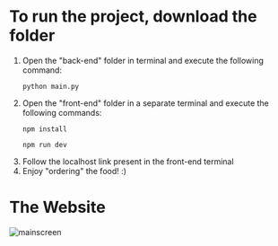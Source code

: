 
# To run the project, download the folder
1) Open the "back-end" folder in terminal and execute the following command:
   ```
   python main.py
   ```
3) Open the "front-end" folder in a separate terminal and execute the following commands:
    ```
    npm install
    ```
    ```
    npm run dev
    ```
3) Follow the localhost link present in the front-end terminal
4) Enjoy "ordering" the food! :)



# The Website
![mainscreen](https://github.com/Aplus21/HackaTum/assets/51851937/83d271bd-642b-4d9c-a6be-3a244f573fe1)

